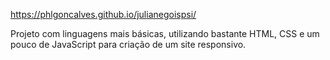 https://phlgoncalves.github.io/julianegoispsi/ 

Projeto com linguagens mais básicas, utilizando bastante HTML, CSS e um pouco de JavaScript para criação de um site responsivo.  

